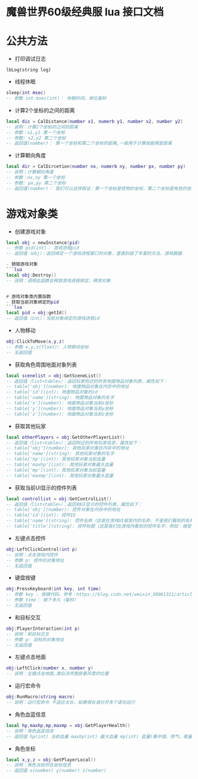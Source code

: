 # 魔兽世界60级经典服 lua 接口文档

# 公共方法
- 打印调试日志
```
lbLog(string log)
```
- 线程休眠
```lua
sleep(int msec)
-- 参数 int msec(int)： 休眠时间，单位毫秒
```
- 计算2个坐标的之间的距离
```lua
local dis = CalDistance(number x1, numerb y1, number x2, number y2)
-- 说明：计算2个坐标的之间的距离
-- 参数：x1,y1 第一个坐标
-- 参数: x2,y2 第二个坐标
-- 返回值(number)： 第一个坐标和第二个坐标的距离,一般用于计算技能释放距离
```

- 计算朝向角度
```lua
local dir = CalDircetion(number nx, numerb ny, number px, number py)
-- 说明：计算朝向角度
-- 参数：nx,ny 第一个坐标
-- 参数: px,py 第二个坐标
-- 返回值(number)： 我们可以这样假设：第一个坐标是怪物的坐标，第二个坐标是角色的坐标，那么返回值得到的就是角色面向怪物的角度
```

# 游戏对象类
- 创建游戏对象
```lua
local obj = newInstance(pid)
-- 参数 pid(int)： 游戏进程pid
-- 返回值（obj）：返回绑定一个游戏进程窗口的对象，里面封装了丰富的方法、游戏数据

- 销毁游戏对象
```lua
local obj:Destroy()
-- 说明：调用此函数会释放游戏进程绑定，释放对象


# 游戏对象类内置函数
- 获取当前对象绑定的pid
```lua
local pid = obj:getId()
-- 返回值（int）：当前对象绑定的游戏进程id
```

- 人物移动
```lua
obj:ClickToMove(x,y,z)
-- 参数 x,y,z(float): 人物移动坐标 
-- 无返回值
```

- 获取角色周围地面对象列表
```lua
local scenelist = obj:GetSceneList()
-- 返回值（list<table>）：返回玩家附近的所有地面物品对象列表，属性如下：
-- table['obj'](number): 地面物品对象在内存中的地址
-- table['id'](int): 地面物品对象的id
-- table['name'](string): 地面物品对象的名字
-- table['x'](number): 地面物品对象当前x坐标
-- table['y'](number): 地面物品对象当前y坐标
-- table['z'](number): 地面物品对象当前z坐标
```

- 获取其他玩家
```lua
local otherPlayers = obj:GetOtherPlayerList()
-- 返回值（list<table>）：返回附近的所有玩家信息，属性如下：
-- table['obj'](number): 其他玩家对象在内存中的地址
-- table['name'](string): 其他玩家对象的名字
-- table['hp'](int): 其他玩家对象当前血量
-- table['maxhp'](int): 其他玩家对象最大血量
-- table['mp'](int): 其他玩家对象当前蓝量
-- table['maxmp'](int): 其他玩家对象最大蓝量
```

- 获取当前UI显示的控件列表
```lua
local controllist = obj:GetControlList()
-- 返回值（list<table>）：返回前UI显示的控件列表，属性如下：
-- table['obj'](number): 控件对象在内存中的地址
-- table['id'](int): 控件ID
-- table['name'](string): 控件名称（这是在游戏UI框架内的名称，不是我们看到的名称）
-- table['title'](string): 控件标题（这是我们在游戏内看到的控件名字，例如：接受、确定 等）
```

- 左键点击控件
```lua
obj:LeftClickControl(int p)
-- 说明：点击游戏内控件
-- 参数 p: 控件的对象地址
-- 无返回值
```

- 键盘按键
```lua
obj:PressKeyboard(int key, int time)
-- 参数 key : 按键代码，参考：https://blog.csdn.net/weixin_38061311/article/details/99938426
-- 参数 time： 按下多久（毫秒）
-- 无返回值
```

- 和目标交互
```lua
obj:PlayerInteraction(int p)
-- 说明：和目标交互
-- 参数 p: 目标的对象地址
-- 无返回值
```

- 左键点击地面
```lua
obj:LeftClick(number x, number y)
-- 说明：左键点击地面,类似法师施放暴风雪的位置
```

- 运行宏命令
```lua
obj:RunMacro(string macro)
-- 说明：运行宏命令 不适应太长，如果很长请分开多个语句运行
```

- 角色血蓝信息
```lua
local hp,maxhp,mp,maxmp = obj:GetPlayerHealth()
-- 说明：角色血蓝信息
-- 返回值 hp(int) 当前血量 maxhp(int) 最大血量 mp(int) 蓝量(集中值、怒气、能量) maxmp(int) 最大蓝量
```

- 角色坐标
```lua
local x,y,z = obj:GetPlayerLocal()
-- 说明：角色当前所在坐标信息
-- 返回值 x(number) y(number) z(number) 
```
